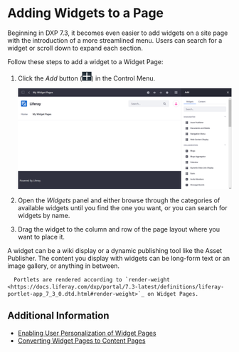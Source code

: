 # Adding Widgets to a Page

Beginning in DXP 7.3, it becomes even easier to add widgets on a site page with the introduction of a more streamlined menu. Users can search for a widget or scroll down to expand each section.

Follow these steps to add a widget to a Widget Page:

1. Click the *Add* button (![Add](../../../images/icon-add-app.png)) in the Control Menu.

    ![The Widgets panel contains several default widgets that you can use to add functionality to the page.](./adding-widgets-to-a-page/images/01.png)

1. Open the *Widgets* panel and either browse through the categories of available widgets until you find the one you want, or you can search for widgets by name.
1. Drag the widget to the column and row of the page layout where you want to place it.

A widget can be a wiki display or a dynamic publishing tool like the Asset Publisher. The content you display with widgets can be long-form text or an image gallery, or anything in between.

```note::
  Portlets are rendered according to `render-weight <https://docs.liferay.com/dxp/portal/7.3-latest/definitions/liferay-portlet-app_7_3_0.dtd.html#render-weight>`_ on Widget Pages.
```

## Additional Information

* [Enabling User Personalization of Widget Pages](./enabling-user-personalization-of-widget-pages.md)
* [Converting Widget Pages to Content Pages](./converting-widget-pages-to-content-pages.md)
